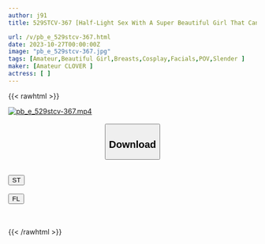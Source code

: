 ```yaml
---
author: j91
title: 529STCV-367 [Half-Light Sex With A Super Beautiful Girl That Can Be Seen Even Through The Mask] A Beautiful Girl With A Beautiful Aura Who Is Very Sexy And Is Trying Out Sex For The First Time! ! Two Consecutive Climax Sex Games Where You Play With Her Beautiful Breasts, Slender Body, Highly Sensitive Nipples, And Pussy! ! [￥￥￥♯Uta♯18 Years Old♯Student♯013]

url: /v/pb_e_529stcv-367.html
date: 2023-10-27T00:00:00Z
image: "pb_e_529stcv-367.jpg"
tags: [Amateur,Beautiful Girl,Breasts,Cosplay,Facials,POV,Slender ]
maker: [Amateur CLOVER ]
actress: [ ]
---
```



{{< rawhtml >}}

<div class="video" data-videoid="VXvgaOkz32TOep">
    <a href="javascript:;">
        <img src="https://my.j91.asia/v/pb_e_529stcv-367.jpg" width="WIDTH" height="HEIGHT" alt="pb_e_529stcv-367.mp4" loading="lazy">
    </a>
</div>

<script type="text/javascript" src="https://j91.asia/asset/on-demand-st.js"></script>

<br>
  <link rel="stylesheet" href="https://j91.asia/asset/bs5.css">
  
  <center>
  <button class="btn btn-primary" type="button" data-bs-toggle="collapse" data-bs-target=".multi-collapse" aria-expanded="false" aria-controls="multiCollapseExample1 multiCollapseExample2"><h2>Download</h2></button></center>
</p>
<div class="row">
  <div class="col">
    <div class="collapse multi-collapse" id="multiCollapseExample1">
      <div class="card card-body">
	      	      <br>
<div class="buttons">  
<a href="https://streamtape.to/v/VXvgaOkz32TOep"><button class="btn-hover color-3"><i class="fa fa-download"></i> ST</button></a></div>
    </div>
  </div>
</div>
  <div class="col">
    <div class="collapse multi-collapse" id="multiCollapseExample2">
      <div class="card card-body">
	      <br>
<div class="buttons">
    <a href="https://filelions.online/f/pxv3umx4tfhs"><button class="btn-hover color-9"><i class="fa fa-download"></i> FL</button></a></div>
<br><br>
      </div>
    </div>
  </div>
</div>

{{< /rawhtml >}}
